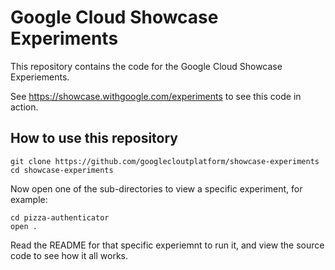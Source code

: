# Google Cloud Showcase Experiments

This repository contains the code for the Google Cloud Showcase Experiements.

See https://showcase.withgoogle.com/experiments to see this code in action.

## How to use this repository

``` shell
git clone https://github.com/googlecloutplatform/showcase-experiments
cd showcase-experiments
```

Now open one of the sub-directories to view a specific experiment, for example:

``` shell
cd pizza-authenticator
open .
```

Read the README for that specific experiemnt to run it, and view the source
code to see how it all works.

